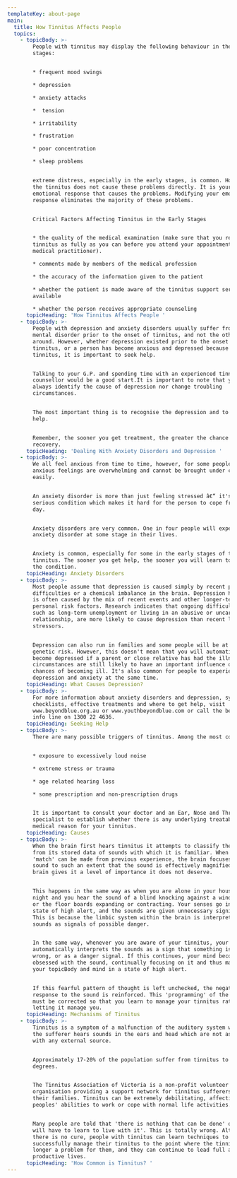 ```yaml
---
templateKey: about-page
main:
  title: How Tinnitus Affects People
  topics:
    - topicBody: >-
        People with tinnitus may display the following behaviour in the early
        stages:


        * frequent mood swings

        * depression

        * anxiety attacks

        *  tension

        * irritability

        * frustration

        * poor concentration

        * sleep problems


        extreme distress, especially in the early stages, is common. However,
        the tinnitus does not cause these problems directly. It is your
        emotional response that causes the problems. Modifying your emotional
        response eliminates the majority of these problems.


        Critical Factors Affecting Tinnitus in the Early Stages


        * the quality of the medical examination (make sure that you research
        tinnitus as fully as you can before you attend your appointment with a
        medical practitioner).

        * comments made by members of the medical profession

        * the accuracy of the information given to the patient

        * whether the patient is made aware of the tinnitus support services
        available

        * whether the person receives appropriate counseling
      topicHeading: 'How Tinnitus Affects People '
    - topicBody: >-
        People with depression and anxiety disorders usually suffer from their
        mental disorder prior to the onset of tinnitus, and not the other way
        around. However, whether depression existed prior to the onset of the
        tinnitus, or a person has become anxious and depressed because of their
        tinnitus, it is important to seek help.


        Talking to your G.P. and spending time with an experienced tinnitus
        counsellor would be a good start.It is important to note that you can't
        always identify the cause of depression nor change troubling
        circumstances.


        The most important thing is to recognise the depression and to seek
        help.


        Remember, the sooner you get treatment, the greater the chance of a fast
        recovery.
      topicHeading: 'Dealing With Anxiety Disorders and Depression '
    - topicBody: >-
        We all feel anxious from time to time, however, for some people, these
        anxious feelings are overwhelming and cannot be brought under control
        easily.


        An anxiety disorder is more than just feeling stressed â€“ it's a
        serious condition which makes it hard for the person to cope from day to
        day.


        Anxiety disorders are very common. One in four people will experience an
        anxiety disorder at some stage in their lives.


        Anxiety is common, especially for some in the early stages of their
        tinnitus. The sooner you get help, the sooner you will learn to control
        the condition.
      topicHeading: Anxiety Disorders
    - topicBody: >-
        Most people assume that depression is caused simply by recent personal
        difficulties or a chemical imbalance in the brain. Depression however,
        is often caused by the mix of recent events and other longer-term or
        personal risk factors. Research indicates that ongoing difficulties,
        such as long-term unemployment or living in an abusive or uncaring
        relationship, are more likely to cause depression than recent life
        stressors.


        Depression can also run in families and some people will be at increased
        genetic risk. However, this doesn't mean that you will automatically
        become depressed if a parent or close relative has had the illness. Life
        circumstances are still likely to have an important influence on your
        chances of becoming ill. It's also common for people to experience
        depression and anxiety at the same time.
      topicHeading: What Causes Depression?
    - topicBody: >-
        For more information about anxiety disorders and depression, symptom
        checklists, effective treatments and where to get help, visit
        www.beyondblue.org.au or www.youthbeyondblue.com or call the beyondblue
        info line on 1300 22 4636.
      topicHeading: Seeking Help
    - topicBody: >-
        There are many possible triggers of tinnitus. Among the most common are:


        * exposure to excessively loud noise

        * extreme stress or trauma

        * age related hearing loss

        * some prescription and non-prescription drugs


        It is important to consult your doctor and an Ear, Nose and Throat (ENT)
        specialist to establish whether there is any underlying treatable
        medical reason for your tinnitus.
      topicHeading: Causes
    - topicBody: >-
        When the brain first hears tinnitus it attempts to classify the sound
        from its stored data of sounds with which it is familiar. When no
        'match' can be made from previous experience, the brain focuses on the
        sound to such an extent that the sound is effectively magnified and the
        brain gives it a level of importance it does not deserve.


        This happens in the same way as when you are alone in your house at
        night and you hear the sound of a blind knocking against a window sill,
        or the floor boards expanding or contracting. Your senses go into a
        state of high alert, and the sounds are given unnecessary significance.
        This is because the limbic system within the brain is interpreting the
        sounds as signals of possible danger.


        In the same way, whenever you are aware of your tinnitus, your brain
        automatically interprets the sounds as a sign that something is terribly
        wrong, or as a danger signal. If this continues, your mind becomes
        obsessed with the sound, continually focusing on it and thus maintaining
        your topicBody and mind in a state of high alert.


        If this fearful pattern of thought is left unchecked, the negative
        response to the sound is reinforced. This 'programming' of the brain
        must be corrected so that you learn to manage your tinnitus rather than
        letting it manage you.
      topicHeading: Mechanisms of Tinnitus
    - topicBody: >-
        Tinnitus is a symptom of a malfunction of the auditory system where by
        the sufferer hears sounds in the ears and head which are not associated
        with any external source.


        Approximately 17-20% of the population suffer from tinnitus to varying
        degrees.


        The Tinnitus Association of Victoria is a non-profit volunteer
        organisation providing a support network for tinnitus sufferers and
        their families. Tinnitus can be extremely debilitating, affecting
        peoples' abilities to work or cope with normal life activities.


        Many people are told that 'there is nothing that can be done' or 'you
        will have to learn to live with it'. This is totally wrong. Although
        there is no cure, people with tinnitus can learn techniques to
        successfully manage their tinnitus to the point where the tinnitus is no
        longer a problem for them, and they can continue to lead full and
        productive lives.
      topicHeading: 'How Common is Tinnitus? '
---
```


